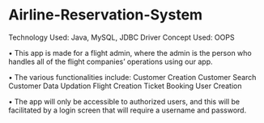 # Airline-Reservation-System
Technology Used: Java, MySQL, JDBC Driver Concept Used: OOPS

• This app is made for a flight admin, where the admin is the person who handles all of the flight companies’
operations using our app.

• The various functionalities include: Customer Creation Customer Search Customer Data Updation
Flight Creation Ticket Booking User Creation

• The app will only be accessible to authorized users, and this will be facilitated by a login screen that will
require a username and password.
